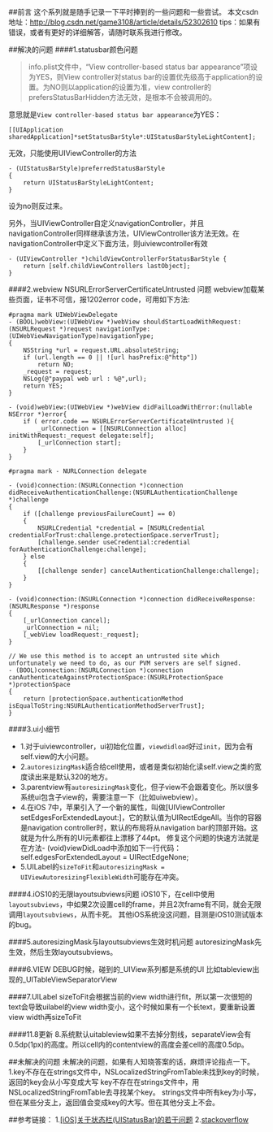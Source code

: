 ##前言
这个系列就是随手记录一下平时捧到的一些问题和一些尝试。
本文csdn地址：http://blog.csdn.net/game3108/article/details/52302610
tips：如果有错误，或者有更好的详细解答，请随时联系我进行修改。

##解决的问题
####1.statusbar颜色问题

>info.plist文件中，“View controller-based status bar appearance”项设为YES，则View controller对status bar的设置优先级高于application的设置。为NO则以application的设置为准，view controller的prefersStatusBarHidden方法无效，是根本不会被调用的。

意思就是``View controller-based status bar appearance``为YES：
```
[[UIApplication sharedApplication]*setStatusBarStyle*:UIStatusBarStyleLightContent];
```
无效，只能使用UIViewController的方法
```
- (UIStatusBarStyle)preferredStatusBarStyle
{
    return UIStatusBarStyleLightContent;
}
```
设为no则反过来。

另外，当UIViewController自定义navigationController，并且navigationController同样继承该方法，UIViewController该方法无效。在navigationController中定义下面方法，则uiviewcontroller有效
```
- (UIViewController *)childViewControllerForStatusBarStyle {
    return [self.childViewControllers lastObject];
}
```

####2.webview NSURLErrorServerCertificateUntrusted 问题
webview加载某些页面，证书不可信，报1202error code，可用如下方法:
```
#pragma mark UIWebViewDelegate
- (BOOL)webView:(UIWebView *)webView shouldStartLoadWithRequest:(NSURLRequest *)request navigationType:(UIWebViewNavigationType)navigationType;
{
    NSString *url = request.URL.absoluteString;
    if (url.length == 0 || ![url hasPrefix:@"http"])
        return NO;
    _request = request;
    NSLog(@"paypal web url : %@",url);
    return YES;
}

- (void)webView:(UIWebView *)webView didFailLoadWithError:(nullable NSError *)error{
    if ( error.code == NSURLErrorServerCertificateUntrusted ){
        _urlConnection = [[NSURLConnection alloc] initWithRequest:_request delegate:self];
        [_urlConnection start];
    }
}

#pragma mark - NURLConnection delegate

- (void)connection:(NSURLConnection *)connection didReceiveAuthenticationChallenge:(NSURLAuthenticationChallenge *)challenge
{
    if ([challenge previousFailureCount] == 0)
    {
        NSURLCredential *credential = [NSURLCredential credentialForTrust:challenge.protectionSpace.serverTrust];
        [challenge.sender useCredential:credential forAuthenticationChallenge:challenge];
    } else
    {
        [[challenge sender] cancelAuthenticationChallenge:challenge];
    }
}

- (void)connection:(NSURLConnection *)connection didReceiveResponse:(NSURLResponse *)response
{
    [_urlConnection cancel];
    _urlConnection = nil;
    [_webView loadRequest:_request];
}

// We use this method is to accept an untrusted site which unfortunately we need to do, as our PVM servers are self signed.
- (BOOL)connection:(NSURLConnection *)connection canAuthenticateAgainstProtectionSpace:(NSURLProtectionSpace *)protectionSpace
{
    return [protectionSpace.authenticationMethod isEqualToString:NSURLAuthenticationMethodServerTrust];
}
```

####3.ui小细节
* 1.对于uiviewcontroller，ui初始化位置，``viewdidload``好过``init``，因为会有self.view的大小问题。
* 2.``autoresizingMask``适合给cell使用，或者是类似初始化读self.view之类的宽度读出来是默认320的地方。
* 3.parentview有``autoresizingMask``变化，但子view不会跟着变化。所以很多系统ui包含子view的，需要注意一下（比如uiwebview）。
* 4.在iOS 7中，苹果引入了一个新的属性，叫做[UIViewController setEdgesForExtendedLayout:]，它的默认值为UIRectEdgeAll。当你的容器是navigation controller时，默认的布局将从navigation bar的顶部开始。这就是为什么所有的UI元素都往上漂移了44pt。
修复这个问题的快速方法就是在方法- (void)viewDidLoad中添加如下一行代码：
self.edgesForExtendedLayout = UIRectEdgeNone;
* 5.UILabel的``sizeToFit``和``autoresizingMask = UIViewAutoresizingFlexibleWidth``可能存在冲突。

####4.iOS10的无限layoutsubviews问题
iOS10下，在cell中使用``layoutsubviews``，中如果2次设置cell的frame，并且2次frame有不同，就会无限调用``layoutsubviews``，从而卡死。
其他iOS系统没这问题，目测是iOS10测试版本的bug。

####5.autoresizingMask与layoutsubviews生效时机问题
autoresizingMask先生效，然后生效layoutsubviews。

####6.VIEW DEBUG时候，碰到的_UIView系列都是系统的UI
比如tableview出现的_UITableViewSeparatorView

####7.UILabel sizeToFit会根据当前的view width进行fit，所以第一次很短的text会导致uilabel的view width变小，这个时候如果有一个长text，要重新设置view width再sizeToFit

####11.8更新
8.系统默认uitableview如果不去掉分割线，separateView会有0.5dp(1px)的高度。所以cell内的contentview的高度会差cell的高度0.5dp。

##未解决的问题
未解决的问题，如果有人知晓答案的话，麻烦评论指点一下。
1.key不存在在strings文件中，NSLocalizedStringFromTable未找到key的时候，返回的key会从小写变成大写
key不存在在strings文件中，用NSLocalizedStringFromTable去寻找某个key。
strings文件中所有key为小写，但在某些分支上，返回值会变成key的大写。但在其他分支上不会。

##参考链接：
1.[[iOS]关于状态栏(UIStatusBar)的若干问题](http://www.cnblogs.com/alby/p/4859537.html)
2.[stackoverflow](http://stackoverflow.com/questions/11573164/uiwebview-to-view-self-signed-websites-no-private-api-not-nsurlconnection-i)

